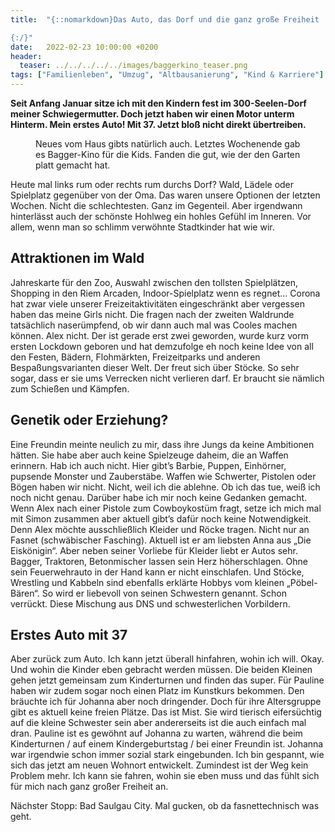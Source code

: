 ```yaml
---
title:  "{::nomarkdown}Das Auto, das Dorf und die ganz große Freiheit

{:/}"
date:   2022-02-23 10:00:00 +0200
header:
  teaser: ../../../../../images/baggerkino_teaser.png
tags: ["Familienleben", "Umzug", "Altbausanierung", "Kind & Karriere"]
---
```


**Seit Anfang Januar sitze ich mit den Kindern fest im 300-Seelen-Dorf meiner Schwiegermutter. Doch jetzt haben wir einen Motor unterm Hinterm. Mein erstes Auto! Mit 37. Jetzt bloß nicht direkt übertreiben.**

<figure>
  <img src="../../../../../images/baggerkino.png" alt="">
  <figcaption>Neues vom Haus gibts natürlich auch. Letztes Wochenende gab es Bagger-Kino für die Kids. Fanden die gut, wie der den Garten platt gemacht hat.</figcaption>
</figure>    

Heute mal links rum oder rechts rum durchs Dorf? Wald, Lädele oder Spielplatz gegenüber von der Oma. Das waren unsere Optionen der letzten Wochen. Nicht die schlechtesten. Ganz im Gegenteil. Aber irgendwann hinterlässt auch der schönste Hohlweg ein hohles Gefühl im Inneren. Vor allem, wenn man so schlimm verwöhnte Stadtkinder hat wie wir. 

<h2>Attraktionen im Wald</h2>

Jahreskarte für den Zoo, Auswahl zwischen den tollsten Spielplätzen, Shopping in den Riem Arcaden, Indoor-Spielplatz wenn es regnet… Corona hat zwar viele unserer Freizeitaktivitäten eingeschränkt aber vergessen haben das meine Girls nicht. Die fragen nach der zweiten Waldrunde tatsächlich naserümpfend, ob wir dann auch mal was Cooles machen können. Alex nicht. Der ist gerade erst zwei geworden, wurde kurz vorm ersten Lockdown geboren und hat demzufolge eh noch keine Idee von all den Festen, Bädern, Flohmärkten, Freizeitparks und anderen Bespaßungsvarianten dieser Welt. Der freut sich über Stöcke. So sehr sogar, dass er sie ums Verrecken nicht verlieren darf. Er braucht sie nämlich zum Schießen und Kämpfen. 

<h2>Genetik oder Erziehung?</h2>

Eine Freundin meinte neulich zu mir, dass ihre Jungs da keine Ambitionen hätten. Sie habe aber auch keine Spielzeuge daheim, die an Waffen erinnern. Hab ich auch nicht. Hier gibt’s Barbie, Puppen, Einhörner, pupsende Monster und Zauberstäbe. Waffen wie Schwerter, Pistolen oder Bögen haben wir nicht. Nicht, weil ich die ablehne. Ob ich das tue, weiß ich noch nicht genau. Darüber habe ich mir noch keine Gedanken gemacht. Wenn Alex nach einer Pistole zum Cowboykostüm fragt, setze ich mich mal mit Simon zusammen aber aktuell gibt’s dafür noch keine Notwendigkeit. Denn Alex möchte ausschließlich Kleider und Röcke tragen. Nicht nur an Fasnet (schwäbischer Fasching). Aktuell ist er am liebsten Anna aus „Die Eiskönigin“. Aber neben seiner Vorliebe für Kleider liebt er Autos sehr. Bagger, Traktoren, Betonmischer lassen sein Herz höherschlagen. Ohne sein Feuerwehrauto in der Hand kann er nicht einschlafen. Und Stöcke, Wrestling und Kabbeln sind ebenfalls erklärte Hobbys vom kleinen „Pöbel-Bären“. So wird er liebevoll von seinen Schwestern genannt. Schon verrückt. Diese Mischung aus DNS und schwesterlichen Vorbildern. 

<h2>Erstes Auto mit 37</h2>

Aber zurück zum Auto. Ich kann jetzt überall hinfahren, wohin ich will. Okay. Und wohin die Kinder eben gebracht werden müssen. Die beiden Kleinen gehen jetzt gemeinsam zum Kinderturnen und finden das super. Für Pauline haben wir zudem sogar noch einen Platz im Kunstkurs bekommen. Den bräuchte ich für Johanna aber noch dringender. Doch für ihre Altersgruppe gibt es aktuell keine freien Plätze. Das ist Mist. Sie wird tierisch eifersüchtig auf die kleine Schwester sein aber andererseits ist die auch einfach mal dran. Pauline ist es gewöhnt auf Johanna zu warten, während die beim Kinderturnen / auf einem Kindergeburtstag / bei einer Freundin ist. Johanna war irgendwie schon immer sozial stark eingebunden. Ich bin gespannt, wie sich das jetzt am neuen Wohnort entwickelt. Zumindest ist der Weg kein Problem mehr. Ich kann sie fahren, wohin sie eben muss und das fühlt sich für mich nach ganz großer Freiheit an. 

Nächster Stopp: Bad Saulgau City. Mal gucken, ob da fasnettechnisch was geht.  
 















 

 





 

  


 
 
 
 


   


 



 






 






 


 
 






















 








 

   



















  












 






 





  


  






					 


 
 








